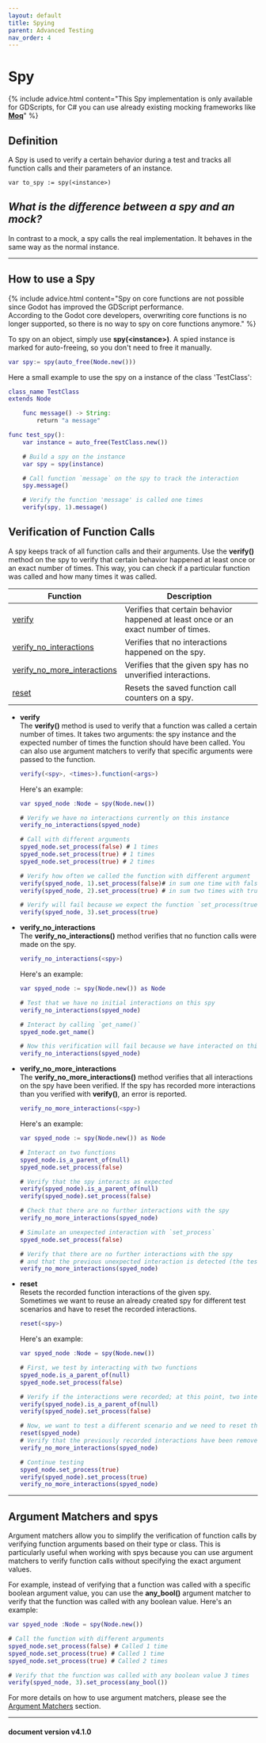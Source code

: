 ```yaml
---
layout: default
title: Spying
parent: Advanced Testing
nav_order: 4
---
```


# Spy

{% include advice.html
content="This Spy implementation is only available for GDScripts, for C# you can use already existing mocking frameworks
like <a href='https://github.com/devlooped/moq' target='_blank'><b>Moq</b></a>"
%}

## Definition

A Spy is used to verify a certain behavior during a test and tracks all function calls and their parameters of an instance.

`var to_spy := spy(<instance>)`

## *What is the difference between a spy and an mock?*

In contrast to a mock, a spy calls the real implementation. It behaves in the same way as the normal instance.

---

## How to use a Spy

{% include advice.html
content="Spy on core functions are not possible since Godot has improved the GDScript performance.<br> According to the Godot core developers,
overwriting core functions is no longer supported, so there is no way to spy on core functions anymore."
%}

To spy on an object, simply use **spy(\<instance\>)**. A spied instance is marked for auto-freeing, so you don't need to free it manually.

```gd
var spy:= spy(auto_free(Node.new()))
```

Here a small example to use the spy on a instance of the class 'TestClass':

```gd
class_name TestClass
extends Node

    func message() -> String:
        return "a message"

func test_spy():
    var instance = auto_free(TestClass.new())

    # Build a spy on the instance
    var spy = spy(instance)

    # Call function `message` on the spy to track the interaction
    spy.message()

    # Verify the function 'message' is called one times
    verify(spy, 1).message()
```

## Verification of Function Calls

A spy keeps track of all function calls and their arguments. Use the **verify()** method on the spy to verify that certain behavior happened at least once
or an exact number of times. This way, you can check if a particular function was called and how many times it was called.

|Function |Description |
|---|---|
|[verify](/gdUnit4/advanced_testing/spy/#verify) | Verifies that certain behavior happened at least once or an exact number of times.|
|[verify_no_interactions](/gdUnit4/advanced_testing/spy/#verify_no_interactions) | Verifies that no interactions happened on the spy.|
|[verify_no_more_interactions](/gdUnit4/advanced_testing/spy/#verify_no_more_interactions) | Verifies that the given spy has no unverified interactions.|
|[reset](/gdUnit4/advanced_testing/spy/#reset) | Resets the saved function call counters on a spy.|

* **verify**<br>
    The **verify()** method is used to verify that a function was called a certain number of times. It takes two arguments: the spy instance and the
    expected number of times the function should have been called. You can also use argument matchers to verify that specific
    arguments were passed to the function.

    ```gd
    verify(<spy>, <times>).function(<args>)
    ```

    Here's an example:

    ```gd
    var spyed_node :Node = spy(Node.new())
    
    # Verify we have no interactions currently on this instance
    verify_no_interactions(spyed_node)
    
    # Call with different arguments
    spyed_node.set_process(false) # 1 times
    spyed_node.set_process(true) # 1 times
    spyed_node.set_process(true) # 2 times
    
    # Verify how often we called the function with different argument 
    verify(spyed_node, 1).set_process(false)# in sum one time with false
    verify(spyed_node, 2).set_process(true) # in sum two times with true

    # Verify will fail because we expect the function `set_process(true)` to be called 3 times but it was only called 2 times
    verify(spyed_node, 3).set_process(true)
    ```

* **verify_no_interactions**<br>
    The **verify_no_interactions()** method verifies that no function calls were made on the spy.

    ```gd
    verify_no_interactions(<spy>)
    ```

    Here's an example:

    ```gd
    var spyed_node := spy(Node.new()) as Node
    
    # Test that we have no initial interactions on this spy
    verify_no_interactions(spyed_node)

    # Interact by calling `get_name()`
    spyed_node.get_name()

    # Now this verification will fail because we have interacted on this spy by calling `get_name`
    verify_no_interactions(spyed_node)
    ```

* **verify_no_more_interactions**<br>
    The **verify_no_more_interactions()** method verifies that all interactions on the spy have been verified.
    If the spy has recorded more interactions than you verified with **verify()**, an error is reported.

    ```gd
    verify_no_more_interactions(<spy>)
    ```

    Here's an example:

    ```gd
    var spyed_node := spy(Node.new()) as Node
    
    # Interact on two functions 
    spyed_node.is_a_parent_of(null)
    spyed_node.set_process(false)

    # Verify that the spy interacts as expected
    verify(spyed_node).is_a_parent_of(null)
    verify(spyed_node).set_process(false)

    # Check that there are no further interactions with the spy
    verify_no_more_interactions(spyed_node)

    # Simulate an unexpected interaction with `set_process`
    spyed_node.set_process(false)

    # Verify that there are no further interactions with the spy
    # and that the previous unexpected interaction is detected (the test will fail here)
    verify_no_more_interactions(spyed_node)
    ```

* **reset**<br>
    Resets the recorded function interactions of the given spy.<br>
    Sometimes we want to reuse an already created spy for different test scenarios and have to reset the recorded interactions.

    ```gd
    reset(<spy>)
    ```

    Here's an example:

    ```gd
    var spyed_node :Node = spy(Node.new())
    
    # First, we test by interacting with two functions 
    spyed_node.is_a_parent_of(null)
    spyed_node.set_process(false)

    # Verify if the interactions were recorded; at this point, two interactions are recorded
    verify(spyed_node).is_a_parent_of(null)
    verify(spyed_node).set_process(false)

    # Now, we want to test a different scenario and we need to reset the current recorded interactions
    reset(spyed_node)
    # Verify that the previously recorded interactions have been removed
    verify_no_more_interactions(spyed_node)

    # Continue testing
    spyed_node.set_process(true)
    verify(spyed_node).set_process(true)
    verify_no_more_interactions(spyed_node)
    ```

---

## Argument Matchers and spys

Argument matchers allow you to simplify the verification of function calls by verifying function arguments based on their type or class.
This is particularly useful when working with spys because you can use argument matchers to verify function calls without specifying the exact argument values.

For example, instead of verifying that a function was called with a specific boolean argument value, you can use the **any_bool()** argument matcher
to verify that the function was called with any boolean value. Here's an example:

```gd
var spyed_node :Node = spy(Node.new())

# Call the function with different arguments
spyed_node.set_process(false) # Called 1 time
spyed_node.set_process(true) # Called 1 time
spyed_node.set_process(true) # Called 2 times

# Verify that the function was called with any boolean value 3 times
verify(spyed_node, 3).set_process(any_bool())
```

For more details on how to use argument matchers, please see the [Argument Matchers](/gdUnit4/advanced_testing/argument_matchers) section.

---
<h4> document version v4.1.0 </h4>
